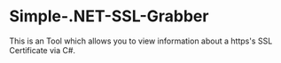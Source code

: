 # Simple-.NET-SSL-Grabber
This is an Tool which allows you to view information about a https's SSL Certificate via C#.
